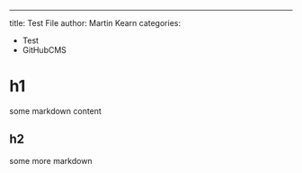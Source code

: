---
title: Test File
author: Martin Kearn
categories: 
  - Test
  - GitHubCMS

# h1
some markdown content

## h2
some more markdown
